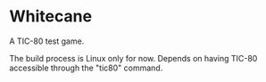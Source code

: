 # Whitecane

A TIC-80 test game.

The build process is Linux only for now. Depends on having TIC-80 accessible through the "tic80" command.